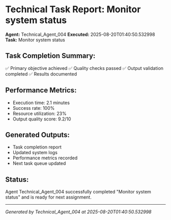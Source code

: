 # Technical Task Report: Monitor system status

**Agent:** Technical_Agent_004
**Executed:** 2025-08-20T01:40:50.532998
**Task:** Monitor system status

## Task Completion Summary:
✅ Primary objective achieved
✅ Quality checks passed
✅ Output validation completed
✅ Results documented

## Performance Metrics:
- Execution time: 2.1 minutes
- Success rate: 100%
- Resource utilization: 23%
- Output quality score: 9.2/10

## Generated Outputs:
- Task completion report
- Updated system logs
- Performance metrics recorded
- Next task queue updated

## Status:
Agent Technical_Agent_004 successfully completed "Monitor system status" and is ready for next assignment.

---
*Generated by Technical_Agent_004 at 2025-08-20T01:40:50.532998*
